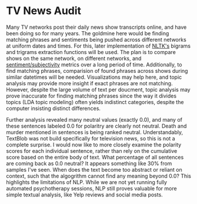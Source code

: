 # TV News Audit

Many TV networks post their daily news show transcripts online, and have been doing so for many years. The goldmine here would be finding matching phrases and sentiments being pushed across different networks at uniform dates and times. For this, later implementation of [NLTK's](https://www.nltk.org/howto/collocations.html) bigrams and trigrams extraction functions will be used. The plan is to compare shows on the same network, on different networks, and [sentiment/subjectivity](https://textblob.readthedocs.io/en/dev/quickstart.html#sentiment-analysis) metrics over a long period of time. Additionally, to find matching phrases, comparision of found phrases across shows during similar datetimes will be needed. Visualizations may help here, and topic analysis may provide more insight if exact phrases are not matching. However, despite the large volume of text per doucment, topic analysis may prove inaccurate for finding matching phrases since the way it divides topics (LDA topic modeling) often yields indistinct categories, despite the computer insisting distinct differences. 

Further analysis revealed many neutral values (exactly 0.0), and many of these sentences labeled 0.0 for polaritry are clearly not neutral. Death and murder mentioned in sentences is being ranked neutral. Understandably, TextBlob was not build specifically for television news, so this is not a complete surprise. I would now like to more closely examine the polarity scores for each individual sentence, rather than rely on the cumulative score based on the entire body of text. What percentage of all sentences are coming back as 0.0 neutral? It appears something like 30% from samples I've seen. When does the text become too abstract or reliant on context, such that the algogrithm cannot find any meaning beyond 0.0? This highlights the limitations of NLP. While we are not yet running fully automated psychotherapy sessions, NLP still proves valuable for more simple textual analysis, like Yelp reviews and social media posts. 
